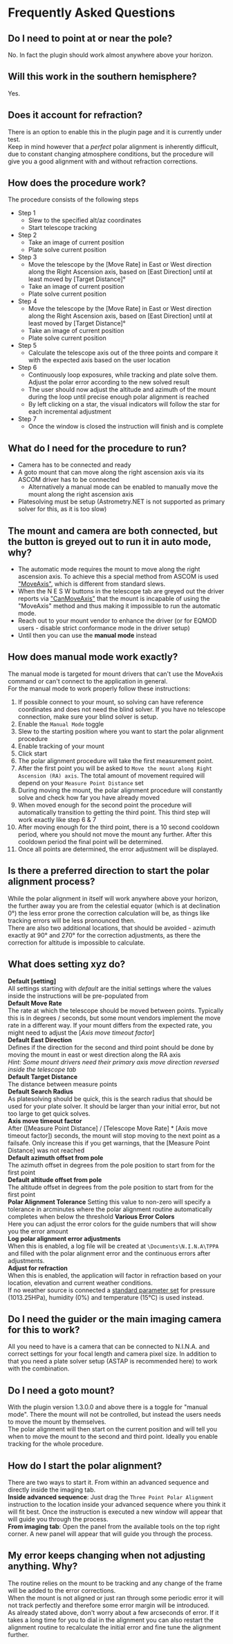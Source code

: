 ﻿# Frequently Asked Questions

## Do I need to point at or near the pole?

No. In fact the plugin should work almost anywhere above your horizon. 

## Will this work in the southern hemisphere?

Yes.

## Does it account for refraction?

There is an option to enable this in the plugin page and it is currently under test.  
Keep in mind however that a *perfect* polar alignment is inherently difficult, due to constant changing atmosphere conditions, but the procedure will give you a good alignment with and without refraction corrections.

## How does the procedure work?

The procedure consists of the following steps  

* Step 1  
    + Slew to the specified alt/az coordinates
    + Start telescope tracking  
* Step 2  
    + Take an image of current position
    + Plate solve current position  
* Step 3  
    + Move the telescope by the [Move Rate] in East or West direction along the Right Ascension axis, based on [East Direction] until at least moved by [Target Distance]°
    + Take an image of current position
    + Plate solve current position  
* Step 4  
    + Move the telescope by the [Move Rate] in East or West direction along the Right Ascension axis, based on [East Direction] until at least moved by [Target Distance]°
    + Take an image of current position
    + Plate solve current position  
* Step 5  
    + Calculate the telescope axis out of the three points and compare it with the expected axis based on the user location  
* Step 6  
    + Continuously loop exposures, while tracking and plate solve them. Adjust the polar error according to the new solved result
    + The user should now adjust the altitude and azimuth of the mount during the loop until precise enough polar alignment is reached
    + By left clicking on a star, the visual indicators will follow the star for each incremental adjustment  
* Step 7  
    + Once the window is closed the instruction will finish and is complete

## What do I need for the procedure to run?

* Camera has to be connected and ready
* A goto mount that can move along the right ascension axis via its ASCOM driver has to be connected
  + Alternatively a manual mode can be enabled to manually move the mount along the right ascension axis
* Platesolving must be setup (Astrometry.NET is not supported as primary solver for this, as it is too slow)

## The mount and camera are both connected, but the button is greyed out to run it in auto mode, why?

* The automatic mode requires the mount to move along the right ascension axis. To achieve this a special method from ASCOM is used ["MoveAxis"](https://ascom-standards.org/Help/Platform/html/M_ASCOM_DeviceInterface_ITelescopeV3_MoveAxis.htm), which is different from standard slews.
* When the N E S W buttons in the telescope tab are greyed out the driver reports via ["CanMoveAxis"](https://ascom-standards.org/Help/Platform/html/M_ASCOM_DeviceInterface_ITelescopeV3_CanMoveAxis.htm) that the mount is incapable of using the "MoveAxis" method and thus making it impossible to run the automatic mode.
* Reach out to your mount vendor to enhance the driver (or for EQMOD users - disable strict conformance mode in the driver setup)  
* Until then you can use the **manual mode** instead

## How does manual mode work exactly?

The manual mode is targeted for mount drivers that can't use the MoveAxis command or can't connect to the application in general.  
For the manual mode to work properly follow these instructions:

1. If possible connect to your mount, so solving can have reference coordinates and does not need the blind solver. If you have no telescope connection, make sure your blind solver is setup.  
2. Enable the `Manual Mode` toggle  
3. Slew to the starting position where you want to start the polar alignment procedure  
4. Enable tracking of your mount  
5. Click start   
6. The polar alignment procedure will take the first measurement point.  
7. After the first point you will be asked to `Move the mount along Right Ascension (RA) axis`. The total amount of movement required will depend on your `Measure Point Distance` set   
8. During moving the mount, the polar alignment procedure will constantly solve and check how far you have already moved  
9. When moved enough for the second point the procedure will automatically transition to getting the third point. This third step will work exactly like step 6 & 7  
10. After moving enough for the third point, there is a 10 second cooldown period, where you should not move the mount any further. After this cooldown period the final point will be determined.  
11. Once all points are determined, the error adjustment will be displayed.  

## Is there a preferred direction to start the polar alignment process?

While the polar alignment in itself will work anywhere above your horizon, the further away you are from the celestial equator (which is at declination 0°) 
the less error prone the correction calculation will be, as things like tracking errors will be less pronounced then.  
There are also two additional locations, that should be avoided - azimuth exactly at 90° and 270° for the correction adjustments, as there the correction for altitude is impossible to calculate.

## What does setting xyz do?

**Default [setting]**  
All settings starting with *default* are the initial settings where the values inside the instructions will be pre-populated from  
**Default Move Rate**  
The rate at which the telescope should be moved between points. Typically this is in degrees / seconds, but some mount vendors implement the move rate in a different way. If your mount differs from the expected rate, you might need to adjust the [*Axis move timeout factor*]  
**Default East Direction**  
Defines if the direction for the second and third point should be done by moving the mount in east or west direction along the RA axis  
*Hint: Some mount drivers need their primary axis move direction reversed inside the telescope tab*  
**Default Target Distance**  
The distance between measure points  
**Default Search Radius**  
As platesolving should be quick, this is the search radius that should be used for your plate solver. It should be larger than your initial error, but not too large to get quick solves.  
**Axis move timeout factor**  
After ([Measure Point Distance] / [Telescope Move Rate] * [Axis move timeout factor]) seconds, the mount will stop moving to the next point as a failsafe. Only increase this if you get warnings, that the [Measure Point Distance] was not reached  
**Default azimuth offset from pole**  
The azimuth offset in degrees from the pole position to start from for the first point  
**Default altitude offset from pole**  
The altitude offset in degrees from the pole position to start from for the first point  
**Polar Alignment Tolerance**
Setting this value to non-zero will specify a tolerance in arcminutes where the polar alignment routine automatically completes when below the threshold
**Various Error Colors**  
Here you can adjust the error colors for the guide numbers that will show you the error amount  
**Log polar alignment error adjustments**  
When this is enabled, a log file will be created at `\Documents\N.I.N.A\TPPA` and filled with the polar alignment error and the continuous errors after adjustments.  
**Adjust for refraction**  
When this is enabled, the application will factor in refraction based on your location, elevation and current weather conditions.  
If no weather source is connected a [standard parameter set](https://en.wikipedia.org/wiki/Standard_temperature_and_pressure) for pressure (1013.25HPa), humidity (0%) and temperature (15°C) is used instead.


## Do I need the guider or the main imaging camera for this to work?

All you need to have is a camera that can be connected to N.I.N.A. and correct settings for your focal length and camera pixel size.
In addition to that you need a plate solver setup (ASTAP is recommended here) to work with the combination.

## Do I need a goto mount?

With the plugin version 1.3.0.0 and above there is a toggle for "manual mode". There the mount will not be controlled, but instead the users needs to move the mount by themselves.  
The polar alignment will then start on the current position and will tell you when to move the mount to the second and third point. Ideally you enable tracking for the whole procedure.

## How do I start the polar alignment?

There are two ways to start it. From within an advanced sequence and directly inside the imaging tab.  
**Inside advanced sequence**: Just drag the `Three Point Polar Alignment` instruction to the location inside your advanced sequence where you think it will fit best. Once the instruction is executed a new window will appear that will guide you through the process.  
**From imaging tab**: Open the panel from the available tools on the top right corner. A new panel will appear that will guide you through the process.

## My error keeps changing when not adjusting anything. Why?

The routine relies on the mount to be tracking and any change of the frame will be added to the error corrections.  
When the mount is not aligned or just ran through some periodic error it will not track perfectly and therefore some error margin will be introduced.  
As already stated above, don't worry about a few arcseconds of error. If it takes a long time for you to dial in the alignment you can also restart the alignment routine to recalculate the initial error and fine tune the alignment further.